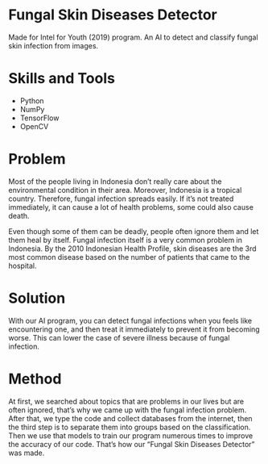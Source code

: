 # Fungal Skin Diseases Detector
Made for Intel for Youth (2019) program. An AI to detect and classify fungal skin infection from images.


# Skills and Tools
- Python
- NumPy
- TensorFlow
- OpenCV


# Problem
Most of the people living in Indonesia don’t really care  about the environmental condition in their area. Moreover, Indonesia is a tropical country. Therefore, fungal infection spreads easily. If it’s not treated immediately, it can cause a lot of health problems, some could also cause death.

Even though some of them can be deadly, people often ignore them and let them heal by itself. Fungal infection itself is a very common problem in Indonesia. By the 2010 Indonesian Health Profile, skin diseases are the 3rd most common disease based on the number of patients that came to the hospital.


# Solution
With our AI program, you can detect fungal infections when you feels like encountering one, and then treat it immediately to prevent it from becoming worse. This can lower the case of severe illness because of fungal infection.


# Method
At first, we searched about topics that are problems in our lives but are often ignored, that’s why we came up with the fungal infection problem. After that, we type the code and collect databases from the internet, then the third step is to separate them into groups based on the classification. Then we use that models to train our program numerous times to improve the accuracy of our code. That’s how our “Fungal Skin Diseases Detector” was made.
